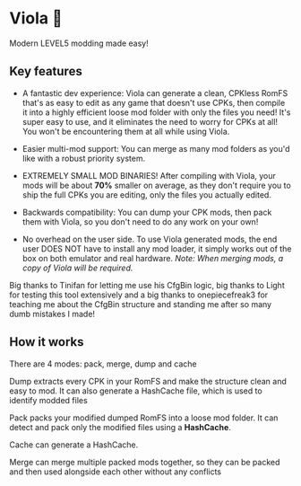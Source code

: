 # Viola 💜
Modern LEVEL5 modding made easy!

## Key features
* A fantastic dev experience: Viola can generate a clean, CPKless RomFS that's as easy to edit as any game that doesn't use CPKs, then compile it into a highly efficient loose mod folder with only the files you need! It's super easy to use, and it eliminates the need to worry for CPKs at all! You won't be encountering them at all while using Viola.

* Easier multi-mod support: You can merge as many mod folders as you'd like with a robust priority system.

* EXTREMELY SMALL MOD BINARIES! After compiling with Viola, your mods will be about **70%** smaller on average, as they don't require you to ship the full CPKs you are editing, only the files you actually edited.

* Backwards compatibility: You can dump your CPK mods, then pack them with Viola, so you don't need to do any work on your own!

* No overhead on the user side. To use Viola generated mods, the end user DOES NOT have to install any mod loader, it simply works out of the box on both emulator and real hardware. *Note: When merging mods, a copy of Viola will be required.*


Big thanks to Tinifan for letting me use his CfgBin logic, big thanks to Light for testing this tool extensively and a big thanks to onepiecefreak3 for teaching me about the CfgBin structure and standing me after so many dumb mistakes I made!

## How it works
There are 4 modes: pack, merge, dump and cache

Dump extracts every CPK in your RomFS and make the structure clean and easy to mod. It can also generate a HashCache file, which is used to identify modded files

Pack packs your modified dumped RomFS into a loose mod folder. It can detect and pack only the modified files using a **HashCache**. 

Cache can generate a HashCache. 

Merge can merge multiple packed mods together, so they can be packed and then used alongside each other without any conflicts
